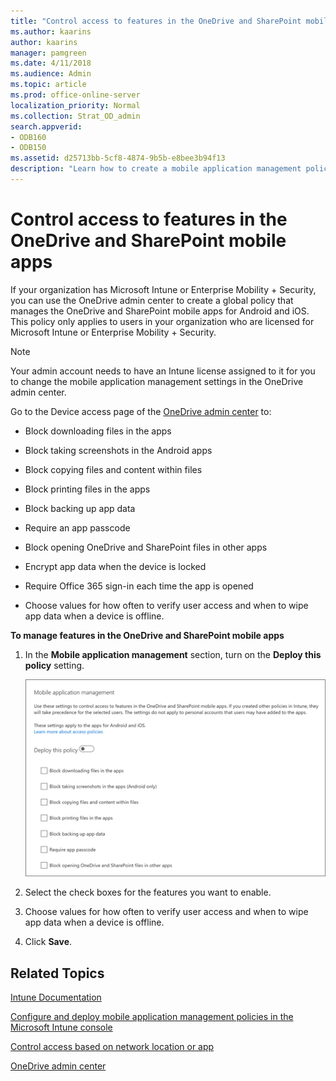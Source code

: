 ```yaml
---
title: "Control access to features in the OneDrive and SharePoint mobile apps"
ms.author: kaarins
author: kaarins
manager: pamgreen
ms.date: 4/11/2018
ms.audience: Admin
ms.topic: article
ms.prod: office-online-server
localization_priority: Normal
ms.collection: Strat_OD_admin
search.appverid:
- ODB160
- ODB150
ms.assetid: d25713bb-5cf8-4874-9b5b-e8bee3b94f13
description: "Learn how to create a mobile application management policy for the OneDrive and SharePoint mobile apps in the OneDrive admin center. "
---
```


# Control access to features in the OneDrive and SharePoint mobile apps

If your organization has Microsoft Intune or Enterprise Mobility + Security, you can use the OneDrive admin center to create a global policy that manages the OneDrive and SharePoint mobile apps for Android and iOS. This policy only applies to users in your organization who are licensed for Microsoft Intune or Enterprise Mobility + Security.
  
> [!NOTE]
> Your admin account needs to have an Intune license assigned to it for you to change the mobile application management settings in the OneDrive admin center. 
  
Go to the Device access page of the [OneDrive admin center](https://admin.onedrive.com/?v=AccessPolicySettings) to: 
  
- Block downloading files in the apps
    
- Block taking screenshots in the Android apps
    
- Block copying files and content within files
    
- Block printing files in the apps
    
- Block backing up app data
    
- Require an app passcode
    
- Block opening OneDrive and SharePoint files in other apps
    
- Encrypt app data when the device is locked
    
- Require Office 365 sign-in each time the app is opened
    
- Choose values for how often to verify user access and when to wipe app data when a device is offline.
    
 **To manage features in the OneDrive and SharePoint mobile apps**
  
1. In the **Mobile application management** section, turn on the **Deploy this policy** setting. 
    
     ![Manage the OneDrive and SharePoint mobile apps in the OneDrive admin center](media/7a555916-f97a-45f7-874b-ebd08de7022d.png)
  
2. Select the check boxes for the features you want to enable.
    
3. Choose values for how often to verify user access and when to wipe app data when a device is offline.
    
4. Click **Save**.
    
## Related Topics

[Intune Documentation](https://docs.microsoft.com/en-us/intune/)
  
[Configure and deploy mobile application management policies in the Microsoft Intune console](https://docs.microsoft.com/en-us/intune/deploy-use/configure-and-deploy-mobile-application-management-policies-in-the-microsoft-intune-console)
  
[Control access based on network location or app](control-access-based-on-network-location-or-app)
  
[OneDrive admin center](https://support.office.com/article/b5665060-530f-40a3-b34a-9e935169b2e0)
  

